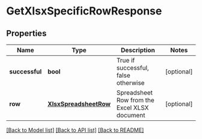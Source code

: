 # GetXlsxSpecificRowResponse

## Properties
Name | Type | Description | Notes
------------ | ------------- | ------------- | -------------
**successful** | **bool** | True if successful, false otherwise | [optional] 
**row** | [**XlsxSpreadsheetRow**](XlsxSpreadsheetRow.md) | Spreadsheet Row from the Excel XLSX document | [optional] 

[[Back to Model list]](../README.md#documentation-for-models) [[Back to API list]](../README.md#documentation-for-api-endpoints) [[Back to README]](../README.md)


